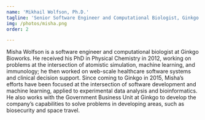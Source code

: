 ```yaml
---
name: 'Mikhail Wolfson, Ph.D.'
tagline: 'Senior Software Engineer and Computational Biologist, Ginkgo Bioworks'
img: /photos/misha.png
order: 2

---
```


Misha Wolfson is a software engineer and computational biologist at Ginkgo Bioworks. He received his PhD in Physical Chemistry in 2012, working on problems at the intersection of atomistic simulation, machine learning, and immunology; he then worked on web-scale healthcare software systems and clinical decision support. Since coming to Ginkgo in 2015, Misha’s efforts have been focused at the intersection of software development and machine learning, applied to experimental data analysis and bioinformatics. He also works with the Government Business Unit at Ginkgo to develop the company’s capabilities to solve problems in developing areas, such as biosecurity and space travel.
